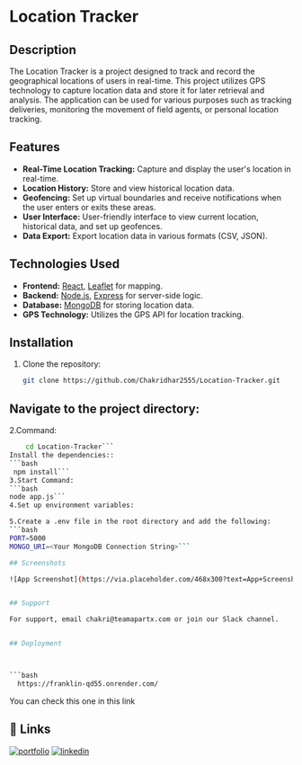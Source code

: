 # Location Tracker

## Description

The Location Tracker is a project designed to track and record the geographical locations of users in real-time. This project utilizes GPS technology to capture location data and store it for later retrieval and analysis. The application can be used for various purposes such as tracking deliveries, monitoring the movement of field agents, or personal location tracking.

## Features

- **Real-Time Location Tracking:** Capture and display the user's location in real-time.
- **Location History:** Store and view historical location data.
- **Geofencing:** Set up virtual boundaries and receive notifications when the user enters or exits these areas.
- **User Interface:** User-friendly interface to view current location, historical data, and set up geofences.
- **Data Export:** Export location data in various formats (CSV, JSON).

## Technologies Used

- **Frontend:** [React](https://reactjs.org/), [Leaflet](https://leafletjs.com/) for mapping.
- **Backend:** [Node.js](https://nodejs.org/), [Express](https://expressjs.com/) for server-side logic.
- **Database:** [MongoDB](https://www.mongodb.com/) for storing location data.
- **GPS Technology:** Utilizes the GPS API for location tracking.

## Installation

1. Clone the repository:
   ```bash
   git clone https://github.com/Chakridhar2555/Location-Tracker.git

## Navigate to the project directory:
2.Command:

```bash
    cd Location-Tracker```
Install the dependencies::
```bash
 npm install```
3.Start Command:
```bash
node app.js```
4.Set up environment variables:

5.Create a .env file in the root directory and add the following:
```bash
PORT=5000
MONGO_URI=<Your MongoDB Connection String>```

## Screenshots

![App Screenshot](https://via.placeholder.com/468x300?text=App+Screenshot+Here)


## Support

For support, email chakri@teamapartx.com or join our Slack channel.


## Deployment



```bash
  https://franklin-qd55.onrender.com/
```

You can check this one in this link



## 🔗 Links
[![portfolio](https://img.shields.io/badge/my_portfolio-000?style=for-the-badge&logo=ko-fi&logoColor=white)](https://chakridhar.teamapartx.com/)
[![linkedin](https://img.shields.io/badge/linkedin-0A66C2?style=for-the-badge&logo=linkedin&logoColor=white)](https://www.linkedin.com/in/n-chakridhar-624792232/)




